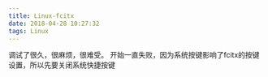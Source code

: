 ```yaml
---
title: Linux-fcitx
date: 2018-04-28 10:27:32
tags: Linux
---
```


调试了很久，很麻烦，很难受。
开始一直失败，因为系统按键影响了fcitx的按键设置，所以先要关闭系统快捷按键
